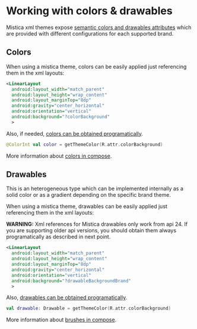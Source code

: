 # Working with colors & drawables

Mistica xml themes expose [semantic colors and drawables attributes](https://github.com/Telefonica/mistica-android/blob/main/library/src/main/res/values/attrs_autogenerated.xml) which are provided with different configurations for each supported brand.

## Colors

When using a mistica theme, colors can be easily applied just referencing them in the xml layouts:

```xml
<LinearLayout
  android:layout_width="match_parent"
  android:layout_height="wrap_content"
  android:layout_marginTop="8dp"
  android:gravity="center_horizontal"
  android:orientation="vertical"
  android:background="?colorBackground"
  >
```

Also, if needed, [colors can be obtained programatically](https://github.com/Telefonica/mistica-android/blob/main/library/src/main/java/com/telefonica/mistica/util/ColorUtils.kt).

```kotlin
@ColorInt val color = getThemeColor(R.attr.colorBackground)
```

More information about [colors in compose](https://github.com/Telefonica/mistica-android/blob/main/library/src/main/java/com/telefonica/mistica/compose#colors).

## Drawables

This is an heterogeneous type which can be implemented internally as a solid color or as a gradient depending on the specific brand theme.

When using a mistica theme, drawables can be easily applied just referencing them in the xml layouts:

**WARNING:** Xml references for Mistica drawables only work from api 24. If you are supporting older api versions, you should obtain them always programatically as described in next point.

```xml
<LinearLayout
  android:layout_width="match_parent"
  android:layout_height="wrap_content"
  android:layout_marginTop="8dp"
  android:gravity="center_horizontal"
  android:orientation="vertical"
  android:background="?drawableBackgroundBrand"
  >
```

Also, [drawables can be obtained programatically](https://github.com/Telefonica/mistica-android/blob/main/library/src/main/java/com/telefonica/mistica/util/DrawableUtils.kt).

```kotlin
val drawable: Drawable = getThemeColor(R.attr.colorBackground)
```

More information about [brushes in compose](library/src/main/java/com/telefonica/mistica/compose#brushes).
